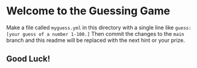 # Welcome to the Guessing Game

Make a file called `myguess.yml` in this directory with a single line like `guess: [your guess of a number 1-100.]`  Then commit the changes to the `main` branch and this readme will be replaced with the next hint or your prize.

## Good Luck!

